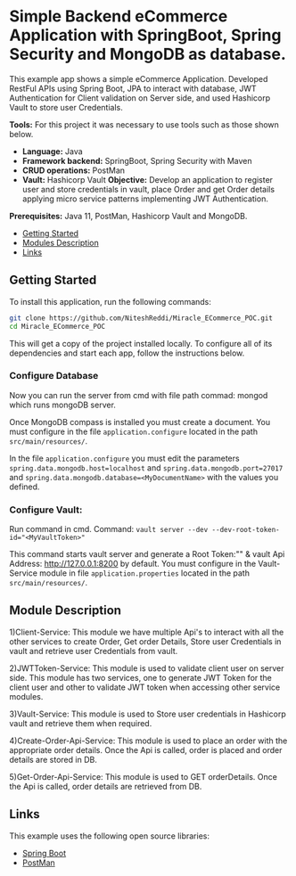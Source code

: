 # Simple Backend eCommerce Application with SpringBoot, Spring Security and MongoDB as database.

This example app shows a simple eCommerce Application. Developed RestFul APIs using Spring Boot, JPA to interact with database, JWT Authentication for Client validation on Server side, and used Hashicorp Vault to store user Credentials.

**Tools:** For this project it was necessary to use tools such as those shown below.

- **Language:** Java
- **Framework backend:** SpringBoot, Spring Security with Maven
- **CRUD operations:** PostMan
- **Vault:** Hashicorp Vault
**Objective:** Develop an application to register user and store credentials in vault, place Order and get Order details applying micro service patterns implementing JWT Authentication.

**Prerequisites:** Java 11, PostMan, Hashicorp Vault and MongoDB.

- [Getting Started](#getting-started)
- [Modules Description](#modules-description)
- [Links](#links)

## Getting Started

To install this application, run the following commands:

```bash
git clone https://github.com/NiteshReddi/Miracle_ECommerce_POC.git 
cd Miracle_ECommerce_POC
```

This will get a copy of the project installed locally. To configure all of its dependencies and start each app, follow the instructions below.

### Configure Database

Now you can run the server from cmd with file path commad: mongod which runs mongoDB server. 

Once MongoDB compass is installed you must create a document. You must configure in the file `application.configure` located in the path `src/main/resources/`.

In the file `application.configure` you must edit the parameters `spring.data.mongodb.host=localhost` and `spring.data.mongodb.port=27017` and `spring.data.mongodb.database=<MyDocumentName>` with the values you defined.

### Configure Vault:
Run command in cmd. Command: `vault server --dev --dev-root-token-id="<MyVaultToken>"`

This command starts vault server and generate a Root Token:"<MyVaultToken>" & vault Api Address: http://127.0.0.1:8200 by default.
You must configure in the Vault-Service module in file `application.properties` located in the path `src/main/resources/`. 

## Module Description

1)Client-Service: This module we have multiple Api's to interact with all the other services to create Order, Get order Details, Store user Credentials in vault and retrieve user Credentials from vault.

2)JWTToken-Service: This module is used to validate client user on server side. This module has two services, one to generate JWT Token for the client user and other to validate JWT token when accessing other service modules.

3)Vault-Service: This module is used to Store user credentials in Hashicorp vault and retrieve them when required. 

4)Create-Order-Api-Service: This module is used to place an order with the appropriate order details. Once the Api is called, order is placed and order details are stored in DB.

5)Get-Order-Api-Service: This module is used to GET orderDetails. Once the Api is called, order details are retrieved from DB.

## Links

This example uses the following open source libraries:

- [Spring Boot](https://spring.io/projects/spring-boot)
- [PostMan](https://www.postman.com)
